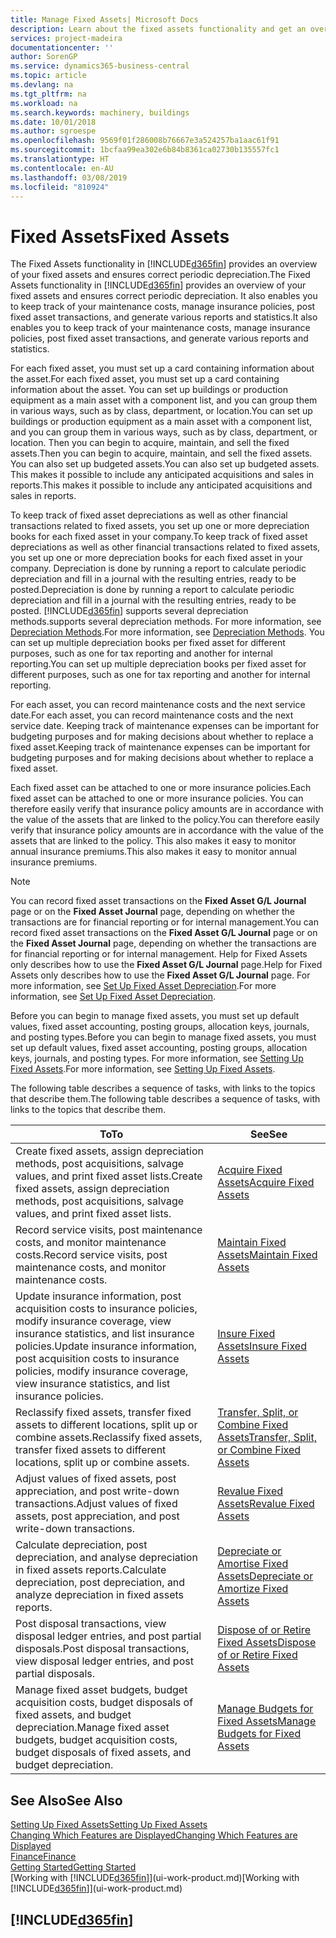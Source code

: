 ```yaml
---
title: Manage Fixed Assets| Microsoft Docs
description: Learn about the fixed assets functionality and get an overview of how to work with fixed assets.
services: project-madeira
documentationcenter: ''
author: SorenGP
ms.service: dynamics365-business-central
ms.topic: article
ms.devlang: na
ms.tgt_pltfrm: na
ms.workload: na
ms.search.keywords: machinery, buildings
ms.date: 10/01/2018
ms.author: sgroespe
ms.openlocfilehash: 9569f01f286008b76667e3a524257ba1aac61f91
ms.sourcegitcommit: 1bcfaa99ea302e6b84b8361ca02730b135557fc1
ms.translationtype: HT
ms.contentlocale: en-AU
ms.lasthandoff: 03/08/2019
ms.locfileid: "810924"
---
```

# <a name="fixed-assets"></a><span data-ttu-id="0cc38-103">Fixed Assets</span><span class="sxs-lookup"><span data-stu-id="0cc38-103">Fixed Assets</span></span>
<span data-ttu-id="0cc38-104">The Fixed Assets functionality in [!INCLUDE[d365fin](includes/d365fin_md.md)] provides an overview of your fixed assets and ensures correct periodic depreciation.</span><span class="sxs-lookup"><span data-stu-id="0cc38-104">The Fixed Assets functionality in [!INCLUDE[d365fin](includes/d365fin_md.md)] provides an overview of your fixed assets and ensures correct periodic depreciation.</span></span> <span data-ttu-id="0cc38-105">It also enables you to keep track of your maintenance costs, manage insurance policies, post fixed asset transactions, and generate various reports and statistics.</span><span class="sxs-lookup"><span data-stu-id="0cc38-105">It also enables you to keep track of your maintenance costs, manage insurance policies, post fixed asset transactions, and generate various reports and statistics.</span></span>

<span data-ttu-id="0cc38-106">For each fixed asset, you must set up a card containing information about the asset.</span><span class="sxs-lookup"><span data-stu-id="0cc38-106">For each fixed asset, you must set up a card containing information about the asset.</span></span> <span data-ttu-id="0cc38-107">You can set up buildings or production equipment as a main asset with a component list, and you can group them in various ways, such as by class, department, or location.</span><span class="sxs-lookup"><span data-stu-id="0cc38-107">You can set up buildings or production equipment as a main asset with a component list, and you can group them in various ways, such as by class, department, or location.</span></span> <span data-ttu-id="0cc38-108">Then you can begin to acquire, maintain, and sell the fixed assets.</span><span class="sxs-lookup"><span data-stu-id="0cc38-108">Then you can begin to acquire, maintain, and sell the fixed assets.</span></span> <span data-ttu-id="0cc38-109">You can also set up budgeted assets.</span><span class="sxs-lookup"><span data-stu-id="0cc38-109">You can also set up budgeted assets.</span></span> <span data-ttu-id="0cc38-110">This makes it possible to include any anticipated acquisitions and sales in reports.</span><span class="sxs-lookup"><span data-stu-id="0cc38-110">This makes it possible to include any anticipated acquisitions and sales in reports.</span></span>

<span data-ttu-id="0cc38-111">To keep track of fixed asset depreciations as well as other financial transactions related to fixed assets, you set up one or more depreciation books for each fixed asset in your company.</span><span class="sxs-lookup"><span data-stu-id="0cc38-111">To keep track of fixed asset depreciations as well as other financial transactions related to fixed assets, you set up one or more depreciation books for each fixed asset in your company.</span></span> <span data-ttu-id="0cc38-112">Depreciation is done by running a report to calculate periodic depreciation and fill in a journal with the resulting entries, ready to be posted.</span><span class="sxs-lookup"><span data-stu-id="0cc38-112">Depreciation is done by running a report to calculate periodic depreciation and fill in a journal with the resulting entries, ready to be posted.</span></span> [!INCLUDE[d365fin](includes/d365fin_md.md)] <span data-ttu-id="0cc38-113">supports several depreciation methods.</span><span class="sxs-lookup"><span data-stu-id="0cc38-113">supports several depreciation methods.</span></span> <span data-ttu-id="0cc38-114">For more information, see [Depreciation Methods](fa-depreciation-methods.md).</span><span class="sxs-lookup"><span data-stu-id="0cc38-114">For more information, see [Depreciation Methods](fa-depreciation-methods.md).</span></span> <span data-ttu-id="0cc38-115">You can set up multiple depreciation books per fixed asset for different purposes, such as one for tax reporting and another for internal reporting.</span><span class="sxs-lookup"><span data-stu-id="0cc38-115">You can set up multiple depreciation books per fixed asset for different purposes, such as one for tax reporting and another for internal reporting.</span></span>

<span data-ttu-id="0cc38-116">For each asset, you can record maintenance costs and the next service date.</span><span class="sxs-lookup"><span data-stu-id="0cc38-116">For each asset, you can record maintenance costs and the next service date.</span></span> <span data-ttu-id="0cc38-117">Keeping track of maintenance expenses can be important for budgeting purposes and for making decisions about whether to replace a fixed asset.</span><span class="sxs-lookup"><span data-stu-id="0cc38-117">Keeping track of maintenance expenses can be important for budgeting purposes and for making decisions about whether to replace a fixed asset.</span></span>

<span data-ttu-id="0cc38-118">Each fixed asset can be attached to one or more insurance policies.</span><span class="sxs-lookup"><span data-stu-id="0cc38-118">Each fixed asset can be attached to one or more insurance policies.</span></span> <span data-ttu-id="0cc38-119">You can therefore easily verify that insurance policy amounts are in accordance with the value of the assets that are linked to the policy.</span><span class="sxs-lookup"><span data-stu-id="0cc38-119">You can therefore easily verify that insurance policy amounts are in accordance with the value of the assets that are linked to the policy.</span></span> <span data-ttu-id="0cc38-120">This also makes it easy to monitor annual insurance premiums.</span><span class="sxs-lookup"><span data-stu-id="0cc38-120">This also makes it easy to monitor annual insurance premiums.</span></span>

> [!NOTE]  
>   <span data-ttu-id="0cc38-121">You can record fixed asset transactions on the **Fixed Asset G/L Journal** page or on the **Fixed Asset Journal** page, depending on whether the transactions are for financial reporting or for internal management.</span><span class="sxs-lookup"><span data-stu-id="0cc38-121">You can record fixed asset transactions on the **Fixed Asset G/L Journal** page or on the **Fixed Asset Journal** page, depending on whether the transactions are for financial reporting or for internal management.</span></span> <span data-ttu-id="0cc38-122">Help for Fixed Assets only describes how to use the **Fixed Asset G/L Journal** page.</span><span class="sxs-lookup"><span data-stu-id="0cc38-122">Help for Fixed Assets only describes how to use the **Fixed Asset G/L Journal** page.</span></span> <span data-ttu-id="0cc38-123">For more information, see [Set Up Fixed Asset Depreciation](fa-how-setup-depreciation.md).</span><span class="sxs-lookup"><span data-stu-id="0cc38-123">For more information, see [Set Up Fixed Asset Depreciation](fa-how-setup-depreciation.md).</span></span>

<span data-ttu-id="0cc38-124">Before you can begin to manage fixed assets, you must set up default values, fixed asset accounting, posting groups, allocation keys, journals, and posting types.</span><span class="sxs-lookup"><span data-stu-id="0cc38-124">Before you can begin to manage fixed assets, you must set up default values, fixed asset accounting, posting groups, allocation keys, journals, and posting types.</span></span> <span data-ttu-id="0cc38-125">For more information, see [Setting Up Fixed Assets](fa-setup.md).</span><span class="sxs-lookup"><span data-stu-id="0cc38-125">For more information, see [Setting Up Fixed Assets](fa-setup.md).</span></span>

<span data-ttu-id="0cc38-126">The following table describes a sequence of tasks, with links to the topics that describe them.</span><span class="sxs-lookup"><span data-stu-id="0cc38-126">The following table describes a sequence of tasks, with links to the topics that describe them.</span></span>

| <span data-ttu-id="0cc38-127">To</span><span class="sxs-lookup"><span data-stu-id="0cc38-127">To</span></span> | <span data-ttu-id="0cc38-128">See</span><span class="sxs-lookup"><span data-stu-id="0cc38-128">See</span></span> |
| --- | --- |
| <span data-ttu-id="0cc38-129">Create fixed assets, assign depreciation methods, post acquisitions, salvage values, and print fixed asset lists.</span><span class="sxs-lookup"><span data-stu-id="0cc38-129">Create fixed assets, assign depreciation methods, post acquisitions, salvage values, and print fixed asset lists.</span></span> |[<span data-ttu-id="0cc38-130">Acquire Fixed Assets</span><span class="sxs-lookup"><span data-stu-id="0cc38-130">Acquire Fixed Assets</span></span>](fa-how-acquire.md) |
| <span data-ttu-id="0cc38-131">Record service visits, post maintenance costs, and monitor maintenance costs.</span><span class="sxs-lookup"><span data-stu-id="0cc38-131">Record service visits, post maintenance costs, and monitor maintenance costs.</span></span> |[<span data-ttu-id="0cc38-132">Maintain Fixed Assets</span><span class="sxs-lookup"><span data-stu-id="0cc38-132">Maintain Fixed Assets</span></span>](fa-how-maintain.md) |
| <span data-ttu-id="0cc38-133">Update insurance information, post acquisition costs to insurance policies, modify insurance coverage, view insurance statistics, and list insurance policies.</span><span class="sxs-lookup"><span data-stu-id="0cc38-133">Update insurance information, post acquisition costs to insurance policies, modify insurance coverage, view insurance statistics, and list insurance policies.</span></span> |[<span data-ttu-id="0cc38-134">Insure Fixed Assets</span><span class="sxs-lookup"><span data-stu-id="0cc38-134">Insure Fixed Assets</span></span>](fa-how-insure.md) |
| <span data-ttu-id="0cc38-135">Reclassify fixed assets, transfer fixed assets to different locations, split up or combine assets.</span><span class="sxs-lookup"><span data-stu-id="0cc38-135">Reclassify fixed assets, transfer fixed assets to different locations, split up or combine assets.</span></span> |[<span data-ttu-id="0cc38-136">Transfer, Split, or Combine Fixed Assets</span><span class="sxs-lookup"><span data-stu-id="0cc38-136">Transfer, Split, or Combine Fixed Assets</span></span>](fa-how-trans-split-combine.md) |
| <span data-ttu-id="0cc38-137">Adjust values of fixed assets, post appreciation, and post write-down transactions.</span><span class="sxs-lookup"><span data-stu-id="0cc38-137">Adjust values of fixed assets, post appreciation, and post write-down transactions.</span></span> |[<span data-ttu-id="0cc38-138">Revalue Fixed Assets</span><span class="sxs-lookup"><span data-stu-id="0cc38-138">Revalue Fixed Assets</span></span>](fa-how-revalue.md) |
| <span data-ttu-id="0cc38-139">Calculate depreciation, post depreciation, and analyse depreciation in fixed assets reports.</span><span class="sxs-lookup"><span data-stu-id="0cc38-139">Calculate depreciation, post depreciation, and  analyze depreciation in fixed assets reports.</span></span> |[<span data-ttu-id="0cc38-140">Depreciate or Amortise Fixed Assets</span><span class="sxs-lookup"><span data-stu-id="0cc38-140">Depreciate or Amortize Fixed Assets</span></span>](fa-how-depreciate-amortize.md) |
| <span data-ttu-id="0cc38-141">Post disposal transactions, view disposal ledger entries, and post partial disposals.</span><span class="sxs-lookup"><span data-stu-id="0cc38-141">Post disposal transactions, view disposal ledger entries, and post partial disposals.</span></span> |[<span data-ttu-id="0cc38-142">Dispose of or Retire Fixed Assets</span><span class="sxs-lookup"><span data-stu-id="0cc38-142">Dispose of or Retire Fixed Assets</span></span>](fa-how-dispose-retire.md) |
| <span data-ttu-id="0cc38-143">Manage fixed asset budgets, budget acquisition costs, budget disposals of fixed assets, and budget depreciation.</span><span class="sxs-lookup"><span data-stu-id="0cc38-143">Manage fixed asset budgets, budget acquisition costs, budget disposals of fixed assets, and budget depreciation.</span></span> |[<span data-ttu-id="0cc38-144">Manage Budgets for Fixed Assets</span><span class="sxs-lookup"><span data-stu-id="0cc38-144">Manage Budgets for Fixed Assets</span></span>](fa-how-manage-budgets.md) |

## <a name="see-also"></a><span data-ttu-id="0cc38-145">See Also</span><span class="sxs-lookup"><span data-stu-id="0cc38-145">See Also</span></span>
[<span data-ttu-id="0cc38-146">Setting Up Fixed Assets</span><span class="sxs-lookup"><span data-stu-id="0cc38-146">Setting Up Fixed Assets</span></span>](fa-setup.md)  
[<span data-ttu-id="0cc38-147">Changing Which Features are Displayed</span><span class="sxs-lookup"><span data-stu-id="0cc38-147">Changing Which Features are Displayed</span></span>](ui-experiences.md)  
[<span data-ttu-id="0cc38-148">Finance</span><span class="sxs-lookup"><span data-stu-id="0cc38-148">Finance</span></span>](finance.md)  
[<span data-ttu-id="0cc38-149">Getting Started</span><span class="sxs-lookup"><span data-stu-id="0cc38-149">Getting Started</span></span>](product-get-started.md)  
<span data-ttu-id="0cc38-150">[Working with [!INCLUDE[d365fin](includes/d365fin_md.md)]](ui-work-product.md)</span><span class="sxs-lookup"><span data-stu-id="0cc38-150">[Working with [!INCLUDE[d365fin](includes/d365fin_md.md)]](ui-work-product.md)</span></span>

## [!INCLUDE[d365fin](includes/free_trial_md.md)]  
 
